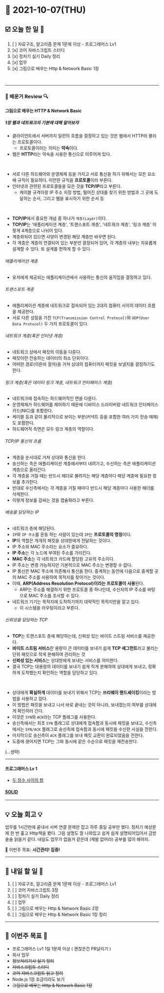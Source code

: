 # 📆 2021-10-07(THU)
## ☑️ 오늘 한 일 📑
1. [ ] 자료구조, 알고리즘 문제 1문제 이상 - 프로그래머스 Lv1
2. [x] 코어 자바스크립트 스터디
3. [x] 정처기 실기 Daily 정리 
4. [x] 업무
5. [x] 그림으로 배우는 Http & Network Basic 1장 
<br>

***

### 📌️ 배운거 Review 🔍️

#### 그림으로 배우는 HTTP & Network Basic
##### 1장 웹과 네트워크의 기본에 대해 알아보자
- 클라이언트에서 서버까지 일련의 흐름을 결정하고 있는 것은 웹에서 HTTP라 불리는 프로토콜이다. 
    - 프로토콜이라는 의미는 **약속**이다. 
- 웹은 **HTTP**라는 약속을 사용한 통신으로 이루어져 있다.

<br>

- 서로 다른 하드웨어와 운영체제 등을 가지고 서로 통신을 하기 위해서는 모든 요소에 규칙이 필요하다. 이런한 규칙을 **프로토콜**이라 부른다.
- 인터넷과 관련된 프로토콜들을 모은 것을 **TCP/IP**라고 부른다.
    - 케이블 규격이랑 IP 주소 지정 방법, 떨어진 상대를 찾기 위한 방법과 그 곳에 도달하는 순서, 그리고 웹을 표시하기 위한 순서 등
    
<br>

- **TCP/IP**에서 중요한 개념 중 하나가 `계층(Layer)`이다.
- **TCP/IP**는 '애플리케이션 계층', '트랜스포트 계층', '네트워크 계층', '링크 계층' 이렇게 4계층으로 나뉘어 있다. 
- 계층화되어 있으면 사양이 변경된 해당 계층만 바꾸면 된다. 
- 각 계층은 계층이 연결되어 있는 부분만 결정되어 있어, 각 계층의 내부는 자유롭게 설계할 수 있다. 또 설계를 편하게 할 수 있다. 

###### 애플리케이션 계층
- 유저에게 제공되는 애플리케이션에서 사용하는 통신의 움직임을 결정하고 있다. 

###### 트랜스포트 계층
- 애플리케이션 계층에 네트워크로 접속되어 있는 2대의 컴퓨터 사이의 데이터 흐름을 제공한다. 
- 서로 다른 성질을 가진 `TCP(Transmission Control Protocol)`와 `UDP(User Data Protocol)` 두 가지 프로토콜이 있다. 

###### 네트워크 계층(혹은 인터넷 계층)
- 네트워크 상에서 패킷의 이동을 다룬다. 
- 패킷이란 전송하는 데이터의 최소 단위이다. 
- 어떠한 경로(이른바 절차)을 거쳐 상대의 컴퓨터까지 패킷을 보낼지를 결정하기도 한다.

###### 링크 계층(혹은 데이터 링크 계층, 네트워크 인터페이스 계층)
- 네트워크에 접속하는 하드웨어적인 면을 다룬다.
- 운영체제가 하드웨어를 제어하기 때문에 디바이스 드라이버랑 네트워크 인터페이스 카드(NIC)를 포함한다. 
- 케이블 등과 같이 물리적으로 보이는 부분(커넥트 등을 포함한 여러 가지 전송 매체)도 포함한다.
- 하드웨어적 측면은 모두 링크 계층의 역할이다. 

###### TCP/IP 통신의 흐름
- 계층을 순서대로 거쳐 상대와 통신을 한다. 
- 송신하는 측은 애플리케이션 계층에서부터 내려가고, 수신하는 측은 애플리케이션 계층으로 올라간다. 
- 각 계층을 거칠 때는 반드시 헤더로 불려지는 해당 계층마다 해당 계층에 필요한 정보를 추가한다. 
- 반대로 수신측에서는 각 계층을 거칠 때마다 반드시 해당 계층마다 사용한 헤더를 삭제한다. 
- 이렇게 정보를 감싸는 것을 캡슐화라고 부른다. 

###### 배송을 담당하는 IP
- 네트워크 층에 해당된다. 
- `IP`와 `IP 주소`를 혼동 하는 사람이 있는데 `IP`는 **프로토콜의 명칭**이다.
- **IP**의 역할은 개개의 패킷을 상대방에게 전달하는 것이다. 
- IP 주소와 MAC 주소라는 요소가 중요하다.
- **IP 주소**는 각 노드에 부여된 주소를 가리킨다.
- **MAC 주소**는 각 네트워크 카드에 할당된 고유의 주소이다. 
- IP 주소는 변경 가능하지만 기본적으로 MAC 주소는 변경할 수 없다. 
- IP 통신은 MAC 주소에 의존해서 통신을 한다. 중계하는 동안에 다음으로 중계할 곳의 MAC 주소를 사용하여 목적지를 찾아가는 것이다.
- 이때, **ARP(Address Resolution Protocol)이라는 프로토콜이 사용**된다.
    - ARP는 주소를 해결하기 위한 프로토콜 중 하나인데, 수신지의 IP 주소를 바탕으로 MAC 주소를 조사할 수 있다. 
- 네트워크 기기는 목적지에 도착하기까지 대략적인 목적지만을 알고 있다. 
    - 이 시스템을 라우팅이라고 부른다. 
    
###### 신뢰성을 담당하는 TCP
- **TCP**는 트랜스포트 층에 해당하는데, 신뢰성 있는 바이트 스트림 서비스를 제공한다. 
- **바이트 스트림 서비스**란 용량이 큰 데이터를 보내기 쉽게 **TCP 세그먼트**라고 불리는 단위 패킷으로 작게 분해하여 관리하는 것
- **신뢰성 있는 서비스**는 상대방에게 보내는 서비스를 의미한다.
- 결국 TCP는 대용량의 데이터를 보내기 쉽게 작게 분해하여 상대에게 보내고, 정확하게 도착했는지 확인하는 역할을 담당하고 있다. 

<br>

- 상대에게 **확실하게** 데이터를 보내기 위해서 TCP는 **쓰리웨이 핸드셰이킹**이라는 방법을 사용하고 있다. 
- 이 방법은 패킷을 보내고 나서 바로 끝내는 것이 아니라, 보내졌는지 여부를 상대에게 확인하러 간다. 
- 이것은 `SYN`와 `ACK`라는 TCP 플래그를 사용한다.
- 송신측에서는 최초 `SYN` 플래그로 상대에게 접속함과 동시에 패킷을 보내고, 수신측에서는 `SYN/ACK` 플래그로 송신측에 접속함과 동시에
패킷을 수신한 사실을 전한다. 
- 마지막으로 송신측이 `ACK` 플래그를 보내 패킷 교환이 완료되었음을 전한다. 
- 도중에 끊어지면 TCP는 그와 동시에 같은 수순으로 패킷을 재전송한다. 

(...생략)

***

#### 프로그래머스 Lv 1 
- [두 정수 사이의 합](https://github.com/Kyuwon53/Python-algorithm/tree/main/programmers/Level1/%EB%91%90%20%EC%A0%95%EC%88%98%20%EC%82%AC%EC%9D%B4%EC%9D%98%20%ED%95%A9)

#### [SOLID](https://www.nextree.co.kr/p6960/) 
***

## 💡 오늘  회고 💡

업무를 1시간만에 끝내서 서버 연결 문제만 잡고 하루 종일 공부만 했다. 정처기 예상문제 한 번 훑고 Http책을 봤다. 그림 설명도 잘 나와있고 
쉽게 쉽게 설명되어있어서 금방 술술 읽을거 같다. 내일도 업무가 없을거 같은데 (제발 없어라) 공부를 많이 해야지. 

🎯 이번주 목표: **시간관리! 집중!** 

***

## 🎯 내일 할 일 🎯
1. [ ] 자료구조, 알고리즘 문제 1문제 이상 - 프로그래머스 Lv1
2. [ ] 코어 자바스크립트 3장 
3. [ ] 정처기 실기 Daily 정리 
4. [ ] 업무
5. [ ] 그림으로 배우는 Http & Network Basic 2장
6. [ ] 그림으로 배우는 Http & Network Basic 1장 정리

***
## 🏁 이번주 목표 🏁
- 프로그래머스 Lv1 1일 1문제 이상 ( 괜찮은건 PR날리기 )
- 회사 업무 
- ~~정보처리기사 실기 정리~~
- ~~자바스크립트 스터디~~ 
- ~~코어 자바스크립트 읽고 정리~~ 
- Node.js 1장 조금이라도 보기 
- ~~그림으로 배우는 Http & Network Basic 1장~~